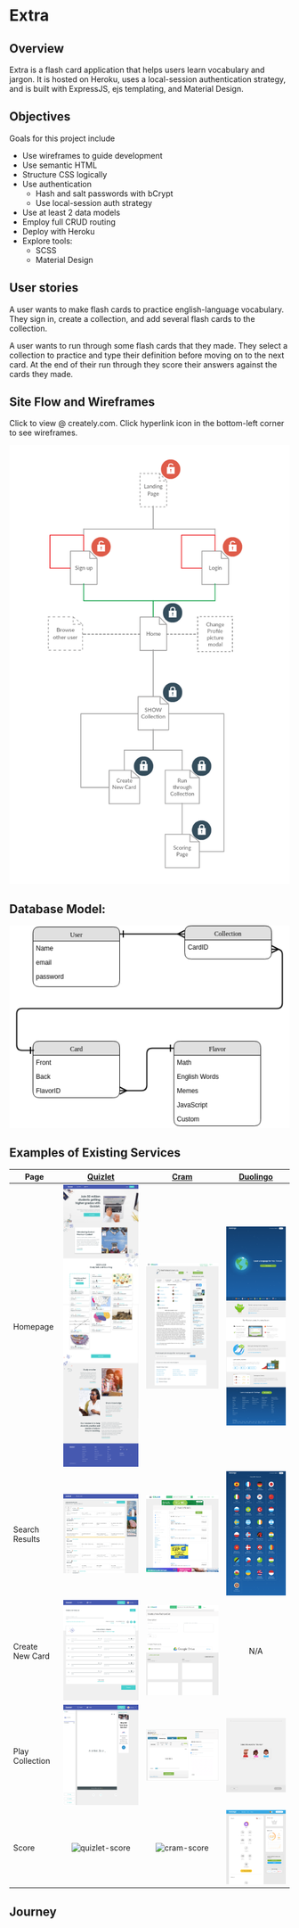 # Extra
## Overview
Extra is a flash card application that helps users learn vocabulary and jargon. It is hosted on Heroku, uses a local-session authentication strategy, and is built with ExpressJS, ejs templating, and Material Design.

## Objectives
Goals for this project include
  + Use wireframes to guide development
  + Use semantic HTML
  + Structure CSS logically
  + Use authentication
    - Hash and salt passwords with bCrypt
    - Use local-session auth strategy
  + Use at least 2 data models
  + Employ full CRUD routing
  + Deploy with Heroku
  + Explore tools:
    - SCSS
    - Material Design

## User stories
A user wants to make flash cards to practice english-language vocabulary. They sign in, create a collection, and add several flash cards to the collection.

A user wants to run through some flash cards that they made. They select a collection to practice and type their definition before moving on to the next card. At the end of their run through they score their answers against the cards they made.

## Site Flow and Wireframes
Click to view @ creately.com. Click hyperlink icon in the bottom-left corner to see wireframes.

[![sitemap](https://raw.githubusercontent.com/FX-Wood/Extra/master/public/img/readme_img/sitemap.png "Made with Creately")](https://creately.com/diagram/jstflm3c1/1bdZJQqLM8t5bvgC2zwUWTMmA%3D)

## Database Model:
![Entity Relation Diagram](https://raw.githubusercontent.com/FX-Wood/Extra/master/public/img/readme_img/ERD.png)

## Examples of Existing Services

Page |[Quizlet](https://quizlet.com) | [Cram](https://cram.com) | [Duolingo](https://duolingo.com)
--- | :---: | :---: | :---:
Homepage | ![quizlet-home](https://raw.githubusercontent.com/FX-Wood/Extra/master/public/img/readme_img/quizlet-home.png) | ![cram-home](https://raw.githubusercontent.com/FX-Wood/Extra/master/public/img/readme_img/cram-home.png) | ![duolingo-home](https://raw.githubusercontent.com/FX-Wood/Extra/master/public/img/readme_img/duolingo-home.png)
Search Results | ![quizlet-search](https://raw.githubusercontent.com/FX-Wood/Extra/master/public/img/readme_img/quizlet-search.png) | ![cram-search](https://raw.githubusercontent.com/FX-Wood/Extra/master/public/img/readme_img/cram-search.png) | ![duolingo-search](https://raw.githubusercontent.com/FX-Wood/Extra/master/public/img/readme_img/duolingo-search.png)
Create New Card | ![quizlet-create](https://raw.githubusercontent.com/FX-Wood/Extra/master/public/img/readme_img/quizlet-create.png) | ![cram-create](https://raw.githubusercontent.com/FX-Wood/Extra/master/public/img/readme_img/cram-create.png) | N/A
Play Collection | ![quizlet-play](https://raw.githubusercontent.com/FX-Wood/Extra/master/public/img/readme_img/quizlet-play.png) | ![cram-play](https://raw.githubusercontent.com/FX-Wood/Extra/master/public/img/readme_img/cram-play.png) | ![duolingo-play](https://raw.githubusercontent.com/FX-Wood/Extra/master/public/img/readme_img/duolingo-play.png)
Score | ![quizlet-score](https://raw.githubusercontent.com/FX-Wood/Extra/master/public/img/readme_img/quizlet-score.png) | ![cram-score](https://raw.githubusercontent.com/FX-Wood/Extra/master/public/img/readme_img/cram-score.png) | ![duolingo-score](https://raw.githubusercontent.com/FX-Wood/Extra/master/public/img/readme_img/duolingo-score.png)


## Journey